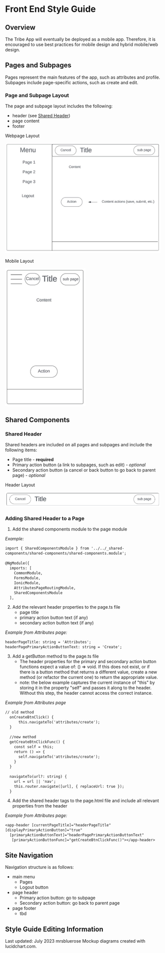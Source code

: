 # Front End Style Guide
## Overview
The Tribe App will eventually be deployed as a mobile app. Therefore, it is encouraged to use best practices for mobile design and hybrid mobile/web design.

## Pages and Subpages
Pages represent the main features of the app, such as attributes and profile. Subpages include page-specific actions, such as create and edit.

### Page and Subpage Layout
The page and subpage layout includes the following:
- header (see [Shared Header](#shared-header))
- page content
- footer

Webpage Layout

![webpage-template](images/frontend-style-guide-web-page-layout.jpg)

Mobile Layout

![mobile-template](images/frontend-style-guide-mobile-layout.jpg)

## Shared Components

### Shared Header
Shared headers are included on all pages and subpages and include the following items:
- Page title - **required**
- Primary action button (a link to subpages, such as edit) - *optional*
- Secondary action button (a cancel or back button to go back to parent page) - *optional*

Header Layout

![shared-header-template](images/frontend-style-guide-shared-header.jpg)

### Adding Shared Header to a Page

1. Add the shared components module to the page module

*Example:*
```
import { SharedComponentsModule } from '../../_shared-components/shared-components/shared-components.module';

@NgModule({
  imports: [
    CommonModule,
    FormsModule,
    IonicModule,
    AttributesPageRoutingModule, 
    SharedComponentsModule
  ],
```

2. Add the relevant header properties to the page.ts file 
   - page title
   - primary action button text (if any)
   - secondary action button text (if any)

*Example from Attributes page:*
```
headerPageTitle: string = 'Attributes';
headerPagePrimaryActionButtonText: string = 'Create';
```

3. Add a getButton method to the page.ts file
   - The header properties for the primary and secondary action button functions expect a value of: () => void. If this does not exist, or if there is a button method that returns a different value, create a new method (or refactor the current one) to return the appropriate value.
   - note: the below example captures the current instance of "this" by storing it in the property "self" and passes it along to the header. Without this step, the header cannot access the correct instance.

*Example from Attributes page*
```
// old method
  onCreateBtnClick() {
      this.navigateTo('attributes/create');
  }

  //new method
  getCreateBtnClickFunc() {
    const self = this;
    return () => {
      self.navigateTo('attributes/create');
    }
  }

  navigateTo(url?: string) {
    url = url || 'nav';
    this.router.navigate([url], { replaceUrl: true });
  }
```

4. Add the shared header tags to the page.html file and include all relevant properties from the header

*Example from Attributes page:*
```
<app-header [currentPageTitle]="headerPageTitle" [displayPrimaryActionButton]="true"
  [primaryActionButtonText]="headerPagePrimaryActionButtonText"
   [primaryActionButtonFunc]="getCreateBtnClickFunc()"></app-header>
```

## Site Navigation
Navigation structure is as follows:
- main menu
  - Pages
  - Logout button
- page header
  - Primary action button: go to subpage
  - Secondary action button: go back to parent page
- page footer
  - tbd

## Style Guide Editing Information
Last updated: July 2023 mrsbluerose
Mockup diagrams created with lucidchart.com.
